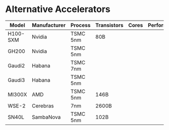 # Alternative Accelerators

| Model    | Manufacturer | Process  | Transistors | Cores | Performance | SRAM  | HBM  |
|----------|--------------|----------|-------------|-------|-------------|-------|------|
| H100-SXM | Nvidia       | TSMC 5nm | 80B         |       |             | 50MB  | 80GB |
| GH200    | Nvidia       | TSMC 5nm |             |       |             |       |      |
| Gaudi2   | Habana       | TSMC 7nm |             |       |             | 48MB  | 96GB |
| Gaudi3   | Habana       | TSMC 5nm |             |       |             |       |      |
| MI300X   | AMD          | TSMC 5nm | 146B        |       |             |       |      |
| WSE-2    | Cerebras     | 7nm      | 2600B       |       |             | 40GB  | -    |
| SN40L    | SambaNova    | TSMC 5nm | 102B        |       |             | 520MB | 64GB |
